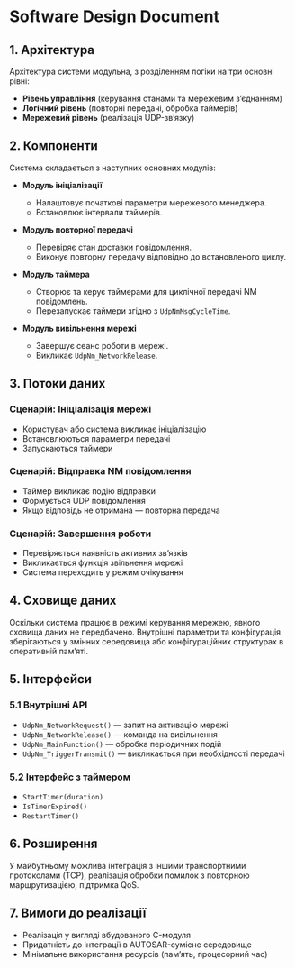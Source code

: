 # Software Design Document

## 1. Архітектура

Архітектура системи модульна, з розділенням логіки на три основні рівні:
- **Рівень управління** (керування станами та мережевим з’єднанням)
- **Логічний рівень** (повторні передачі, обробка таймерів)
- **Мережевий рівень** (реалізація UDP-зв’язку)

## 2. Компоненти

Система складається з наступних основних модулів:

- **Модуль ініціалізації**
  - Налаштовує початкові параметри мережевого менеджера.
  - Встановлює інтервали таймерів.

- **Модуль повторної передачі**
  - Перевіряє стан доставки повідомлення.
  - Виконує повторну передачу відповідно до встановленого циклу.

- **Модуль таймера**
  - Створює та керує таймерами для циклічної передачі NM повідомлень.
  - Перезапускає таймери згідно з `UdpNmMsgCycleTime`.

- **Модуль вивільнення мережі**
  - Завершує сеанс роботи в мережі.
  - Викликає `UdpNm_NetworkRelease`.

## 3. Потоки даних

### Сценарій: Ініціалізація мережі
- Користувач або система викликає ініціалізацію
- Встановлюються параметри передачі
- Запускаються таймери

### Сценарій: Відправка NM повідомлення
- Таймер викликає подію відправки
- Формується UDP повідомлення
- Якщо відповідь не отримана — повторна передача

### Сценарій: Завершення роботи
- Перевіряється наявність активних зв’язків
- Викликається функція звільнення мережі
- Система переходить у режим очікування

## 4. Сховище даних 

Оскільки система працює в режимі керування мережею, явного сховища даних не передбачено. Внутрішні параметри та конфігурація зберігаються у змінних середовища або конфігураційних структурах в оперативній пам’яті.

## 5. Інтерфейси

### 5.1 Внутрішні API

- `UdpNm_NetworkRequest()` — запит на активацію мережі
- `UdpNm_NetworkRelease()` — команда на вивільнення
- `UdpNm_MainFunction()` — обробка періодичних подій
- `UdpNm_TriggerTransmit()` — викликається при необхідності передачі

### 5.2 Інтерфейс з таймером

- `StartTimer(duration)`
- `IsTimerExpired()`
- `RestartTimer()`

## 6. Розширення

У майбутньому можлива інтеграція з іншими транспортними протоколами (TCP), реалізація обробки помилок з повторною маршрутизацією, підтримка QoS.

## 7. Вимоги до реалізації

- Реалізація у вигляді вбудованого C-модуля
- Придатність до інтеграції в AUTOSAR-сумісне середовище
- Мінімальне використання ресурсів (пам’ять, процесорний час)
